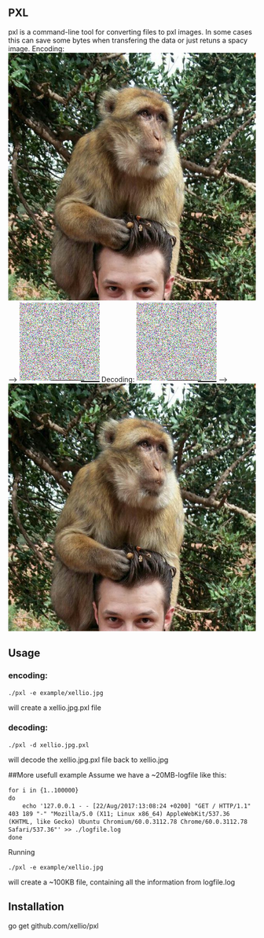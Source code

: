 ## PXL
pxl is a command-line tool for converting files to pxl images. In some cases this can save some bytes when transfering the data or just retuns a spacy image.
Encoding:
![original image](./example/xellio.jpg "original image") --> ![pxl image](./example/xellio.jpg.pxl?raw=true "pxl image")
Decoding:
![pxl image](./example/xellio.jpg.pxl "pxl image") --> ![original image](./example/xellio.jpg?raw=true "original image")

## Usage
### encoding:
```
./pxl -e example/xellio.jpg
```
will create a xellio.jpg.pxl file
### decoding:
```
./pxl -d xellio.jpg.pxl
```
will decode the xellio.jpg.pxl file back to xellio.jpg

##More usefull example
Assume we have a ~20MB-logfile like this:
```
for i in {1..100000}
do
	echo '127.0.0.1 - - [22/Aug/2017:13:08:24 +0200] "GET / HTTP/1.1" 403 189 "-" "Mozilla/5.0 (X11; Linux x86_64) AppleWebKit/537.36 (KHTML, like Gecko) Ubuntu Chromium/60.0.3112.78 Chrome/60.0.3112.78 Safari/537.36"' >> ./logfile.log
done
```
Running
```
./pxl -e example/xellio.jpg
```
will create a ~100KB file, containing all the information from logfile.log

## Installation
go get github.com/xellio/pxl
